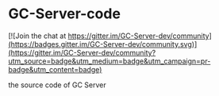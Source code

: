 # GC-Server-code

[![Join the chat at https://gitter.im/GC-Server-dev/community](https://badges.gitter.im/GC-Server-dev/community.svg)](https://gitter.im/GC-Server-dev/community?utm_source=badge&utm_medium=badge&utm_campaign=pr-badge&utm_content=badge)

the source code of GC Server
